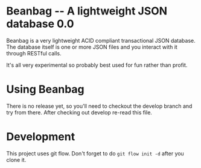 # Beanbag -- A lightweight JSON database  0.0 #

Beanbag is a very lightweight ACID compliant transactional JSON database. The database itself is one or more JSON files and you interact with it through RESTful calls.

It's all very experimental so probably best used for fun rather than profit.

# Using Beanbag #

There is no release yet, so you'll need to checkout the develop branch and try from there. After checking out develop re-read this file.

# Development #

This project uses git flow. Don't forget to do `git flow init -d` after you clone it.
